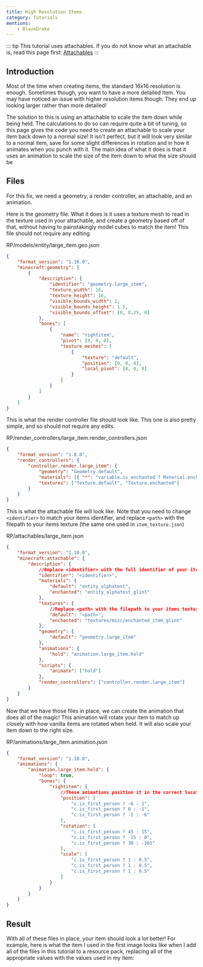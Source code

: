 ```yaml
---
title: High Resolution Items
category: Tutorials
mentions:
    - BlazeDrake
---
```


::: tip
This tutorial uses attachables. If you do not know what an attachable is, read this page first: [Attachables](/items/attachables)
:::

## Introduction

Most of the time when creating items, the standard 16x16 resolution is enough. Sometimes though, you want to have a more detailed item. You may have noticed an issue with higher resolution items though: They end up looking larger rather than more detailed!

<WikiImage
	src="/assets/images/items/high-resolution-items/large_item_broken_thirdperson.png"
	alt="alternative text"
	pixelated="false"
	width=1080
/>

The solution to this is using an attachable to scale the item down while being held. The calculations to do so can require quite a bit of tuning, so this page gives the code you need to create an attachable to scale your item back down to a normal size! It isn't perfect, but it will look very similar to a normal item, save for some slight differences in rotation and in how it animates when you punch with it. The main idea of what it does is that it uses an animation to scale the size of the item down to what the size should be

## Files

For this fix, we need a geometry, a render controller, an attachable, and an animation.

Here is the geometry file. What it does is it uses a texture mesh to read in the texture used in your attachable, and create a geometry based off of that, without having to painstakingly model cubes to match the item! This file should not require any editing

<CodeHeader>RP/models/entity/large_item.geo.json</CodeHeader>

```json
{
    "format_version": "1.16.0",
    "minecraft:geometry": [
        {
            "description": {
                "identifier": "geometry.large_item",
                "texture_width": 16,
                "texture_height": 16,
                "visible_bounds_width": 2,
                "visible_bounds_height": 1.5,
                "visible_bounds_offset": [0, 0.25, 0]
            },
            "bones": [
                {
                    "name": "rightitem",
                    "pivot": [0, 0, 0],
                    "texture_meshes": [
                        {
                            "texture": "default",
                            "position": [0, 0, 0],
                            "local_pivot": [8, 0, 8]
                        }
                    ]
                }
            ]
        }
    ]
}
```

This is what the render controller file should look like. This one is also pretty simple, and so should not require any edits.

<CodeHeader>RP/render_controllers/large_item.render_controllers.json</CodeHeader>

```json
{
    "format_version": "1.8.0",
    "render_controllers": {
        "controller.render.large_item": {
            "geometry": "Geometry.default",
            "materials": [{ "*": "variable.is_enchanted ? Material.enchanted : Material.default" }],
            "textures": ["Texture.default", "Texture.enchanted"]
        }
    }
}
```

This is what the attachable file will look like. Note that you need to change `<identifier>` to match your items identifier, and replace `<path>` with the filepath to your items texture (the same one used in `item_texture.json`)

<CodeHeader>RP/attachables/large_item.json</CodeHeader>

```json
{
    "format_version": "1.10.0",
    "minecraft:attachable": {
        "description": {
            //Replace <identifier> with the full identifier of your item
            "identifier": "<identifier>",
            "materials": {
                "default": "entity_alphatest",
                "enchanted": "entity_alphatest_glint"
            },
            "textures": {
                //Replace <path> with the filepath to your items texture. It should match up with the filepath given in item_texture.json
                "default": "<path>",
                "enchanted": "textures/misc/enchanted_item_glint"
            },
            "geometry": {
                "default": "geometry.large_item"
            },
            "animations": {
                "hold": "animation.large_item.hold"
            },
            "scripts": {
                "animate": ["hold"]
            },
            "render_controllers": ["controller.render.large_item"]
        }
    }
}
```

Now that we have those files in place, we can create the animation that does all of the magic! This animation will rotate your item to match up closely with how vanilla items are rotated when held. It will also scale your item down to the right size.

<CodeHeader>RP/animations/large_item.animation.json</CodeHeader>

```json
{
    "format_version": "1.10.0",
    "animations": {
        "animation.large_item.hold": {
            "loop": true,
            "bones": {
                "rightitem": {
                    //These animations position it in the correct location
                    "position": [
                        "c.is_first_person ? -6 : 1",
                        "c.is_first_person ? 0 : -1",
                        "c.is_first_person ? -1 : -6"
                    ],
                    "rotation": [
                        "c.is_first_person ? 45 : 15",
                        "c.is_first_person ? -15 : 0",
                        "c.is_first_person ? 30 : -165"
                    ],
                    "scale": [
                        "c.is_first_person ? 1 : 0.5",
                        "c.is_first_person ? 1 : 0.5",
                        "c.is_first_person ? 1 : 0.5"
                    ]
                }
            }
        }
    }
}
```

## Result

With all of these files in place, your item should look a lot better! For example, here is what the item I used in the first image looks like when I add all of the files in this tutorial to a resource pack, replacing all of the appropriate values with the values used in my item:

<WikiImage
	src="/assets/images/items/high-resolution-items/large_item_fixed_thirdperson.png"
	alt="alternative text"
	pixelated="false"
	width=1080
/>
